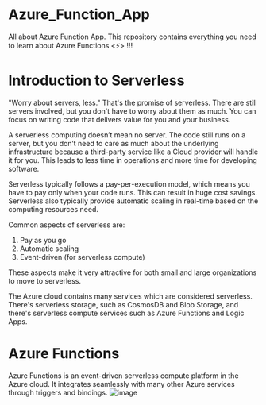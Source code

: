 # Azure_Function_App
All about Azure Function App. This repository contains everything you need to learn about Azure Functions <⚡> !!!


# Introduction to Serverless
"Worry about servers, less."
That's the promise of serverless. There are still servers involved, but you don't have to worry about them as much. You can focus on writing code that delivers value for you and your business.

A serverless computing doesn’t mean no server. The code still runs on a server, but you don’t need to care as much about the underlying infrastructure because a third-party service like a Cloud provider will handle it for you. This leads to less time in operations and more time for developing software.

Serverless typically follows a pay-per-execution model, which means you have to pay only when your code runs. This can result in huge cost savings. Serverless also typically provide automatic scaling in real-time based on the computing resources need.

Common aspects of serverless are:

1. Pay as you go
2. Automatic scaling
3. Event-driven (for serverless compute)

These aspects make it very attractive for both small and large organizations to move to serverless.

The Azure cloud contains many services which are considered serverless. There's serverless storage, such as CosmosDB and Blob Storage, and there's serverless compute services such as Azure Functions and Logic Apps.


# Azure Functions
Azure Functions is an event-driven serverless compute platform in the Azure cloud. It integrates seamlessly with many other Azure services through triggers and bindings.
![image](https://user-images.githubusercontent.com/108589568/182416137-66c8d773-405d-44bc-808a-9e1c6920ce7f.png)
